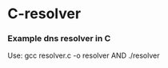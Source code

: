 # C-resolver
<h3>Example dns resolver in C</h3>
<p>Use: gcc resolver.c -o resolver AND ./resolver</p>
